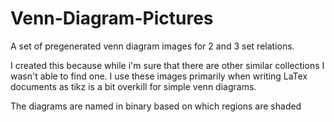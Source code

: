 # Venn-Diagram-Pictures

A set of pregenerated venn diagram images for 2 and 3 set relations.

I created this because while i'm sure that there are other similar collections I wasn't able to find one.
I use these images primarily when writing LaTex documents as tikz is a bit overkill for simple venn diagrams.

The diagrams are named in binary based on which regions are shaded

